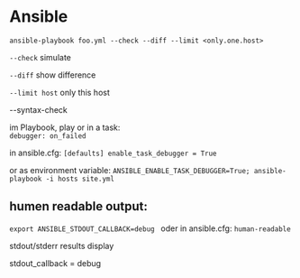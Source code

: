 # Ansible

`ansible-playbook foo.yml --check --diff --limit <only.one.host>` 

`--check` simulate

`--diff` show difference

`--limit host` only this host

--syntax-check

im Playbook, play or in a task:  
`debugger: on_failed`

in ansible.cfg: 
`[defaults]
enable_task_debugger = True`

or as  environment variable:
`ANSIBLE_ENABLE_TASK_DEBUGGER=True; ansible-playbook -i hosts site.yml`


## humen readable output: 
`export ANSIBLE_STDOUT_CALLBACK=debug `
oder in ansible.cfg:
`human-readable` 

stdout/stderr results display

stdout_callback = debug
